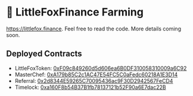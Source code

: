 # 🦊 LittleFoxFinance Farming

https://littlefox.finance. Feel free to read the code. More details coming soon.

## Deployed Contracts

- LittleFoxToken: [0xF09c849260d5d606ea6B0DF310058310009a6C92](https://bscscan.com/address/0xF09c849260d5d606ea6B0DF310058310009a6C92)
- MasterChef: [0xA179b85C2c1AC47E54FC5C0aFedc60218A1E3D14](https://bscscan.com/address/0xA179b85C2c1AC47E54FC5C0aFedc60218A1E3D14)
- Referral: [0x2d8344E59265C70095436ac9F30D2942567FeCD4](https://bscscan.com/address/0x2d8344E59265C70095436ac9F30D2942567FeCD4)
- Timelock: [0xa160F8b54B37B1fb78137121b52F90a6E7dac22B](https://bscscan.com/address/0xa160F8b54B37B1fb78137121b52F90a6E7dac22B)

